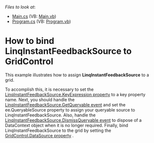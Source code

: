 <!-- default file list -->
*Files to look at*:

* [Main.cs](./CS/LinqServerMode/Main.cs) (VB: [Main.vb](./VB/LinqServerMode/Main.vb))
* [Program.cs](./CS/LinqServerMode/Program.cs) (VB: [Program.vb](./VB/LinqServerMode/Program.vb))
<!-- default file list end -->
# How to bind LinqInstantFeedbackSource to GridControl 


<p>This example illustrates how to assign <strong>LinqInstantFeedbackSource</strong> to a grid. </p><p>To accomplish this, it is necessary to set the <a href="http://documentation.devexpress.com/#CoreLibraries/DevExpressDataLinqLinqInstantFeedbackSource_KeyExpressiontopic"><u>LinqInstantFeedbackSource.KeyExpression property</u></a>  to a key property name.  Next, you should handle the  <a href="http://documentation.devexpress.com/#CoreLibraries/DevExpressDataLinqLinqInstantFeedbackSource_GetQueryabletopic"><u>LinqInstantFeedbackSource.GetQueryable event</u></a> and set the ee.QueryableSource property to assign your queryable source to LinqInstantFeedbackSource. Also, handle the <a href="http://documentation.devexpress.com/#CoreLibraries/DevExpressDataLinqLinqInstantFeedbackSource_DismissQueryabletopic"><u>LinqInstantFeedbackSource.DismissQueryable event</u></a> to dispose of a DataContext object when it is no longer required. Finally, bind LinqInstantFeedbackSource to the grid by setting the <a href="http://documentation.devexpress.com/#WindowsForms/DevExpressXtraGridGridControl_DataSourcetopic"><u>GridControl.DataSource property</u></a> .</p>

<br/>


